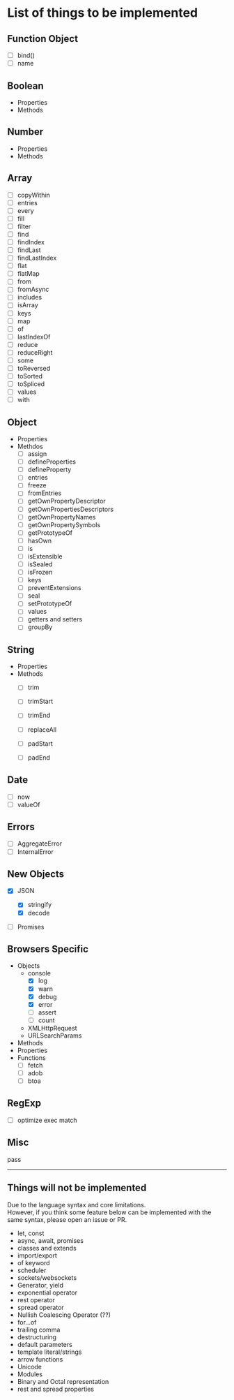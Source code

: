 # List of things to be implemented

## Function Object
- [ ] bind()
- [ ] name

## Boolean
- Properties
- Methods

## Number
- Properties
- Methods

## Array
- [ ] copyWithin
- [ ] entries
- [ ] every
- [ ] fill
- [ ] filter
- [ ] find
- [ ] findIndex
- [ ] findLast
- [ ] findLastIndex
- [ ] flat
- [ ] flatMap
- [ ] from
- [ ] fromAsync
- [ ] includes
- [ ] isArray
- [ ] keys
- [ ] map
- [ ] of
- [ ] lastIndexOf
- [ ] reduce
- [ ] reduceRight
- [ ] some
- [ ] toReversed
- [ ] toSorted
- [ ] toSpliced
- [ ] values
- [ ] with

## Object
- Properties
- Methdos
    - [ ] assign
    - [ ] defineProperties
    - [ ] defineProperty
    - [ ] entries
    - [ ] freeze
    - [ ] fromEntries
    - [ ] getOwnPropertyDescriptor
    - [ ] getOwnPropertiesDescriptors
    - [ ] getOwnPropertyNames
    - [ ] getOwnPropertySymbols
    - [ ] getPrototypeOf
    - [ ] hasOwn
    - [ ] is
    - [ ] isExtensible
    - [ ] isSealed
    - [ ] isFrozen
    - [ ] keys
    - [ ] preventExtensions
    - [ ] seal
    - [ ] setPrototypeOf
    - [ ] values
    - [ ] getters and setters
    - [ ] groupBy

## String
- Properties
- Methods
    - [ ] trim
    - [ ] trimStart
    - [ ] trimEnd
    - [ ] replaceAll
    - [ ] padStart
    - [ ] padEnd


## Date
- [ ] now
- [ ] valueOf

## Errors
- [ ] AggregateError 
- [ ] InternalError

## New Objects
- [x] JSON
    - [x] stringify
    - [x] decode
- [ ] Promises


## Browsers Specific
- Objects
    - console
        - [x] log
        - [x] warn
        - [x] debug
        - [x] error
        - [ ] assert
        - [ ] count  
    - XMLHttpRequest
    - URLSearchParams
- Methods
- Properties
- Functions
    - [ ] fetch
    - [ ] adob
    - [ ] btoa

## RegExp
- [ ] optimize exec match

## Misc
pass  

---

## Things will not be implemented
Due to the language syntax and core limitations.  
However, if you think some feature below can be implemented with the same syntax, please open an issue or PR.

- let, const
- async, await, promises
- classes and extends
- import/export
- of keyword
- scheduler
- sockets/websockets
- Generator, yield
- exponential operator
- rest operator
- spread operator
- Nullish Coalescing Operator (??)
- for...of
- trailing comma
- destructuring
- default parameters
- template literal/strings
- arrow functions
- Unicode
- Modules
- Binary and Octal representation
- rest and spread properties
